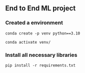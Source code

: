 ## End to End ML project

### Created a environment
```
conda create -p venv python==3.10

conda activate venv/
```
### Install all necessary libraries

```
pip install -r requirements.txt
```